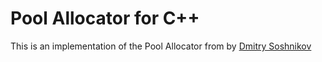 # Pool Allocator for C++

This is an implementation of the Pool Allocator from by [Dmitry Soshnikov](http://dmitrysoshnikov.com/compilers/writing-a-pool-allocator/)
